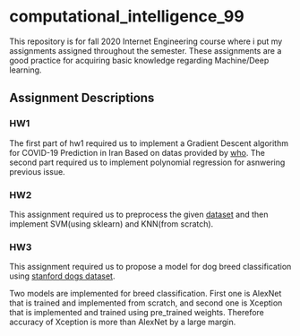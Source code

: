 # computational_intelligence_99
This repository is for fall 2020 Internet Engineering course where i put my assignments assigned throughout the semester. These assignments are a good practice for acquiring basic knowledge regarding Machine/Deep learning.
## Assignment Descriptions

### HW1
The first part of hw1 required us to implement a Gradient Descent algorithm for COVID-19 Prediction in Iran Based on datas provided by [who](https://www.who.int).
The second part required us to implement polynomial regression for asnwering previous issue.

### HW2
This assignment required us to preprocess the given [dataset](https://sci2s.ugr.es/keel/dataset.php?cod=192) and then implement SVM(using sklearn) and KNN(from scratch).

### HW3
This assignment required us to propose a model for dog breed classification using [stanford dogs dataset](http://vision.stanford.edu/aditya86/ImageNetDogs). 

Two models are implemented for breed classification. First one is AlexNet that is trained and implemented from scratch, and second one is Xception that is implemented and trained using pre_trained weights. Therefore accuracy of Xception is more than AlexNet by a large margin.
